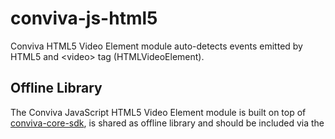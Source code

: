 # conviva-js-html5
Conviva HTML5 Video Element module auto-detects events emitted by HTML5 and &lt;video&gt; tag (HTMLVideoElement).

## Offline Library
The Conviva JavaScript HTML5 Video Element module is built on top of <a href="https://github.com/Conviva/conviva-js-coresdk">conviva-core-sdk</a>, is shared as offline library and should be included via the <script> tag in the application.

Via html:
```
<script type="text/javascript" src="<PATH>/conviva-core-sdk.js"></script>
<script type="text/javascript" src="<PATH>/conviva-html5native-impl.js"></script>
```
Via import/require:
```
import Conviva from '@convivainc/conviva-js-coresdk'
import ConvivaHtml5Module from'@convivainc/ conviva-html5native-impl'
```
```
const Conviva = require('<path>/conviva-js-coresdk');
const ConvivaHtml5Module = require('<path>/ conviva-html5native-impl');
```

## Install via npm 

```
npm install @convivainc/conviva-js-html5 --save
```

## Install via yarn 

```
yarn add @convivainc/conviva-js-html5
```

## Note:
* Refer https://community.conviva.com/ for integration guidelines.
